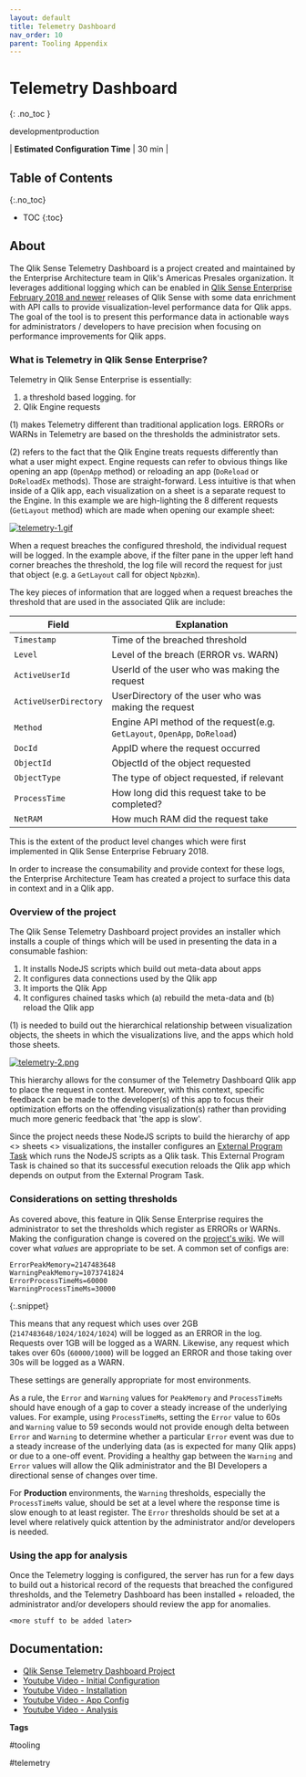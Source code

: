 ```yaml
---
layout: default
title: Telemetry Dashboard
nav_order: 10
parent: Tooling Appendix
---
```


# Telemetry Dashboard <i class="fas fa-tools fa-xs" title="Tooling | Pre-Built Solutions"></i>
{: .no_toc }

<span class="label dev">development</span><span class="label prod">production</span>

|<i class="far fa-clock fa-sm"></i> **Estimated Configuration Time**   | 30 min  |

## Table of Contents
{:.no_toc}

* TOC
{:toc}

## About

The Qlik Sense Telemetry Dashboard is a project created and maintained by the Enterprise Architecture team in Qlik's Americas Presales organization. It leverages additional logging which can be enabled in [Qlik Sense Enterprise February 2018 and newer](https://support.qlik.com/articles/000044757) releases of Qlik Sense with some data enrichment with API calls to provide visualization-level performance data for Qlik apps. The goal of the tool is to present this performance data in actionable ways for administrators / developers to have precision when focusing on performance improvements for Qlik apps.

### What is Telemetry in Qlik Sense Enterprise?

Telemetry in Qlik Sense Enterprise is essentially:

1. a threshold based logging. for 
2. Qlik Engine requests

(1) makes Telemetry different than traditional application logs. ERRORs or WARNs in Telemetry are based on the thresholds the administrator sets.

(2) refers to the fact that the Qlik Engine treats requests differently than what a user might expect. Engine requests can refer to obvious things like opening an app (`OpenApp` method) or reloading an app (`DoReload` or `DoReloadEx` methods). Those are straight-forward. Less intuitive is that when inside of a Qlik app, each visualization on a sheet is a separate request to the Engine. In this example we are high-lighting the 8 different requests (`GetLayout` method) which are made when opening our example sheet:

[![telemetry-1.gif](images/telemetry-1.gif)](https://raw.githubusercontent.com/qs-admin-guide/qs-admin-playbook/master/docs/tooling/images/telemetry-1.gif)

When a request breaches the configured threshold, the individual request will be logged. In the example above, if the filter pane in the upper left hand corner breaches the threshold, the log file will record the request for just that object (e.g. a `GetLayout` call for object `NpbzKm`).

The key pieces of information that are logged when a request breaches the threshold that are used in the associated Qlik are include:

| Field                     | Explanation |
| -------------             | -------------      |
| `Timestamp`               | Time of the breached threshold           |
| `Level`                   | Level of the breach (ERROR vs. WARN)           |
| `ActiveUserId`            | UserId of the user who was making the request         |
| `ActiveUserDirectory`     | UserDirectory of the user who was making the request           |
| `Method`                  | Engine API method of the request(e.g. `GetLayout`, `OpenApp`, `DoReload`)           |
| `DocId`                   | AppID where the request occurred          |
| `ObjectId`                | ObjectId of the object requested           |
| `ObjectType`              | The type of object requested, if relevant |
| `ProcessTime`             | How long did this request take to be completed?           |
| `NetRAM`                  | How much RAM did the request take           |

This is the extent of the product level changes which were first implemented in Qlik Sense Enterprise February 2018.

In order to increase the consumability and provide context for these logs, the Enterprise Architecture Team has created a project to surface this data in context and in a Qlik app.

### Overview of the project

The Qlik Sense Telemetry Dashboard project provides an installer which installs a couple of things which will be used in presenting the data in a consumable fashion:

1. It installs NodeJS scripts which build out meta-data about apps
2. It configures data connections used by the Qlik app
3. It imports the Qlik App
4. It configures chained tasks which (a) rebuild the meta-data and (b) reload the Qlik app

(1) is needed to build out the hierarchical relationship between visualization objects, the sheets in which the visualizations live, and the apps which hold those sheets.

[![telemetry-2.png](images/telemetry-2.png)](https://raw.githubusercontent.com/qs-admin-guide/qs-admin-playbook/master/docs/tooling/images/telemetry-2.png)

This hierarchy allows for the consumer of the Telemetry Dashboard Qlik app to place the request in context. Moreover, with this context, specific feedback can be made to the developer(s) of this app to focus their optimization efforts on the offending visualization(s) rather than providing much more generic feedback that 'the app is slow'.

Since the project needs these NodeJS scripts to build the hierarchy of app <> sheets <> visualizations, the installer configures an [External Program Task](https://help.qlik.com/en-US/sense-developer/Subsystems/RepositoryServiceAPI/Content/Sense_RepositoryServiceAPI/RepositoryServiceAPI-External-Program-Task-Create.htm) which runs the NodeJS scripts as a Qlik task. This External Program Task is chained so that its successful execution reloads the Qlik app which depends on output from the External Program Task.

### Considerations on setting thresholds

As covered above, this feature in Qlik Sense Enterprise requires the administrator to set the thresholds which register as ERRORs or WARNs. Making the configuration change is covered on the [project's wiki](https://github.com/qs-admin-guide/qs-telemetry-dashboard/wiki/Logging). We will cover what _values_ are appropriate to be set. A common set of configs are:

```
ErrorPeakMemory=2147483648
WarningPeakMemory=1073741824
ErrorProcessTimeMs=60000
WarningProcessTimeMs=30000
```
{:.snippet}

This means that any request which uses over 2GB (`2147483648/1024/1024/1024`) will be logged as an ERROR in the log. Requests over 1GB will be logged as a WARN. Likewise, any request which takes over 60s (`60000/1000`) will be logged an ERROR and those taking over 30s will be logged as a WARN.

These settings are generally appropriate for most environments.

As a rule, the `Error` and `Warning` values for `PeakMemory` and `ProcessTimeMs` should have enough of a gap to cover a steady increase of the underlying values. For example, using `ProcessTimeMs`, setting the `Error` value to 60s and `Warning` value to 59 seconds would not provide enough delta between `Error` and `Warning` to determine whether a particular `Error` event was due to a steady increase of the underlying data (as is expected for many Qlik apps) or due to a one-off event. Providing a healthy gap between the `Warning` and `Error` values will allow the Qlik administrator and the BI Developers a directional sense of changes over time.

For **Production** environments, the `Warning` thresholds, especially the `ProcessTimeMs` value, should be set at a level where the response time is slow enough to at least register. The `Error` thresholds should be set at a level where relatively quick attention by the administrator and/or developers is needed.

### Using the app for analysis

Once the Telemetry logging is configured, the server has run for a few days to build out a historical record of the requests that breached the configured thresholds, and the Telemetry Dashboard has been installed + reloaded, the administrator and/or developers should review the app for anomalies.

`<more stuff to be added later>`

## Documentation:

- [Qlik Sense Telemetry Dashboard Project](https://github.com/qs-admin-guide/qs-telemetry-dashboard)
- [Youtube Video - Initial Configuration](https://www.youtube.com/watch?v=dfkoc4Dwb0g&feature=youtu.be)
- [Youtube Video - Installation](https://www.youtube.com/watch?v=EPLl1BODwH4&feature=youtu.be)
- [Youtube Video - App Config](https://www.youtube.com/watch?v=iLKOpnKbLJg&feature=youtu.be)
- [Youtube Video - Analysis](https://www.youtube.com/watch?v=2BfZDxODhzE&feature=youtu.be)

**Tags**

#tooling

#telemetry

&nbsp;